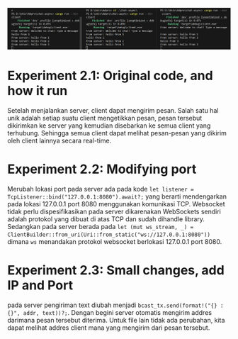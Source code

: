 ![](docs/client_communication.png)

# Experiment 2.1: Original code, and how it run
Setelah menjalankan server, client dapat mengirim pesan. Salah satu hal unik adalah setiap suatu client mengetikkan pesan, pesan tersebut dikirimkan ke server yang kemudian disebarkan ke semua client yang terhubung. Sehingga semua client dapat melihat pesan-pesan yang dikirim oleh client lainnya secara real-time.

# Experiment 2.2: Modifying port
Merubah lokasi port pada server ada pada kode `let listener = TcpListener::bind("127.0.0.1:8080").await?;` yang berarti mendengarkan pada lokasi 127.0.0.1 port 8080 menggunakan komunikasi TCP. Websocket tidak perlu dispesifikasikan pada server dikarenakan WebSockets sendiri adalah protokol yang dibuat di atas TCP dan sudah dihandle library. Sedangkan pada server berada pada `let (mut ws_stream, _) = ClientBuilder::from_uri(Uri::from_static("ws://127.0.0.1:8080"))` dimana `ws` menandakan protokol websocket berlokasi 127.0.0.1 port 8080. 

# Experiment 2.3: Small changes, add IP and Port
pada server pengiriman text diubah menjadi `bcast_tx.send(format!("{} : {}", addr, text))?;`. Dengan begini server otomatis mengirim addres darimana pesan tersebut diterima. Untuk file lain tidak ada perubahan, kita dapat melihat addres client mana yang mengirim dari pesan tersebut.